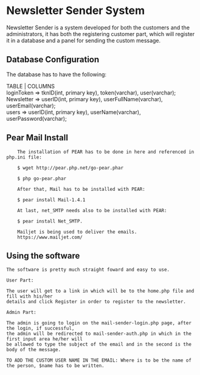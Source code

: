 # Newsletter Sender System

Newsletter Sender is a system developed for both the customers and the administrators, it has both the
registering customer part, which will register it in a database and a panel for sending the custom message.

## Database Configuration

The database has to have the following:

TABLE       |   COLUMNS\
loginToken  => tknID(int, primary key), token(varchar), user(varchar);\
Newsletter  => userID(int, primary key), userFullName(varchar), userEmail(varchar);\
users       => userID(int, primary key), userName(varchar), userPassword(varchar);

## Pear Mail Install
        The installation of PEAR has to be done in here and referenced in php.ini file:

        $ wget http://pear.php.net/go-pear.phar

        $ php go-pear.phar

        After that, Mail has to be installed with PEAR:

        $ pear install Mail-1.4.1

        At last, net_SMTP needs also to be installed with PEAR:
        
        $ pear install Net_SMTP.

        Mailjet is being used to deliver the emails.
        https://www.mailjet.com/

## Using the software

    The software is pretty much straight foward and easy to use.

    User Part:

    The user will get to a link in which will be to the home.php file and fill with his/her
    details and click Register in order to register to the newsletter.

    Admin Part:

    The admin is going to login on the mail-sender-login.php page, after the login, if successful,
    the admin will be redirected to mail-sender-auth.php in which in the first input area he/her will 
    be allowed to type the subject of the email and in the second is the body of the message.

    TO ADD THE CUSTOM USER NAME IN THE EMAIL: Where is to be the name of the person, $name has to be written.  